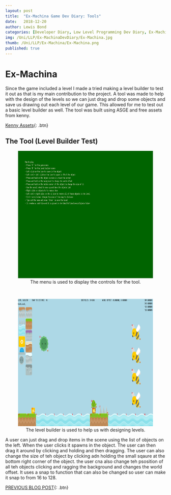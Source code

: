 ```yaml
---
layout: post
title:  "Ex-Machina Game Dev Diary: Tools"
date:   2018-12-20
author: Lewis Bond
categories: [Developer Diary, Low Level Programming Dev Diary, Ex-Machina Dev Diary]
img: /Uni/LLP/Ex-MachinaDevDiary/Ex-Machina.jpg
thumb: /Uni/LLP/Ex-Machina/Ex-Machina.png
published: true
---
```

<!--more-->

# Ex-Machina

Since the game included a level I made a tried making a level builder to test it out as that is my main contribution to the project. A tool was made to help with the design of the levels so we can just drag and drop some objects and save us drawing out each level of our game. This allowed for me to test out a basic level builder as well. The tool was built using ASGE and free assets from kenny. 

[Kenny Assets](https://www.kenney.nl/assets){: .btn}

## The Tool (Level Builder Test)

<center>
	<figure>
	    <a href="/assets/img/blog/Uni/LLP/Ex-MachinaDevDiary/MenuScene.PNG"><img src="/assets/img/blog/Uni/LLP/Ex-MachinaDevDiary/MenuScene.PNG" height="400"></a>
	    <figcaption>The menu is used to display the controls for the tool.</figcaption>
	</figure>
  </center>
  <br/>
  <center>
	<figure>
			    <a href="/assets/img/blog/Uni/LLP/Ex-MachinaDevDiary/LevelBuilderScene.PNG"><img src="/assets/img/blog/Uni/LLP/Ex-MachinaDevDiary/LevelBuilderScene.PNG" height="400"></a>
	    <figcaption>The level builder is used to help us with designing levels.</figcaption>
	</figure>
</center>


A user can just drag and drop items in the scene using the list of objects on the left. When the user clicks it spawns in the object. The user can then drag it around by clicking and holding and then dragging. The user can also change the size of teh object by clicking adn holding the small sqaure at the bottom right corner of the object. the user cna also change teh psosition of all teh objects clicking and ragging the background and changes the world offset. It uses a snap to function that can also be changed so user can make it snap to from 16 to 128.


[PREVIOUS BLOG POST](https://lbondi7.github.io/developer%20diary/low%20level%20programming%20dev%20diary/ex-machina%20dev%20diary/llp-dd-ExMachina-2){: .btn}
